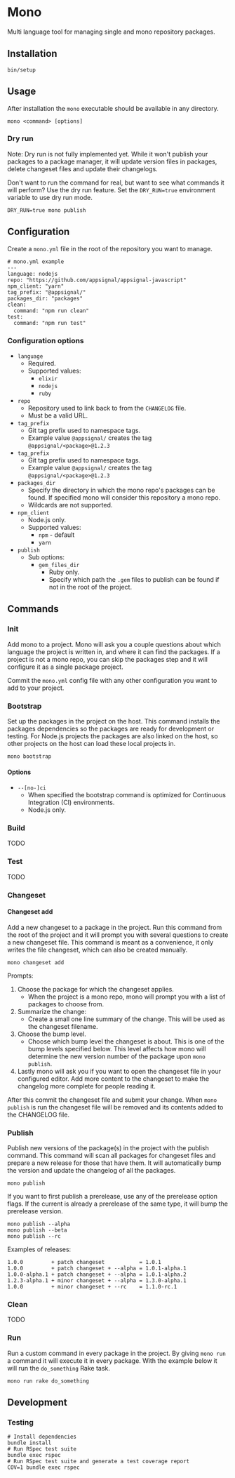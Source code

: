 # Mono

Multi language tool for managing single and mono repository packages.

## Installation

```
bin/setup
```

## Usage

After installation the `mono` executable should be available in any directory.

```
mono <command> [options]
```

### Dry run

Note: Dry run is not fully implemented yet. While it won't publish your packages to a package manager, it will update version files in packages, delete changeset files and update their changelogs.

Don't want to run the command for real, but want to see what commands it will perform? Use the dry run feature. Set the `DRY_RUN=true` environment variable to use dry run mode.

```
DRY_RUN=true mono publish
```

## Configuration

Create a `mono.yml` file in the root of the repository you want to manage.

```
# mono.yml example
---
language: nodejs
repo: "https://github.com/appsignal/appsignal-javascript"
npm_client: "yarn"
tag_prefix: "@appsignal/"
packages_dir: "packages"
clean:
  command: "npm run clean"
test:
  command: "npm run test"
```

### Configuration options

- `language`
    - Required.
    - Supported values:
        - `elixir`
        - `nodejs`
        - `ruby`
- `repo`
    - Repository used to link back to from the `CHANGELOG` file.
    - Must be a valid URL.
- `tag_prefix`
    - Git tag prefix used to namespace tags.
    - Example value `@appsignal/` creates the tag `@appsignal/<package>@1.2.3`
- `tag_prefix`
    - Git tag prefix used to namespace tags.
    - Example value `@appsignal/` creates the tag `@appsignal/<package>@1.2.3`
- `packages_dir`
    - Specify the directory in which the mono repo's packages can be found. If specified mono will consider this repository a mono repo.
    - Wildcards are not supported.
- `npm_client`
    - Node.js only.
    - Supported values:
        - `npm` - default
        - `yarn`
- `publish`
    - Sub options:
        - `gem_files_dir`
            - Ruby only.
            - Specify which path the `.gem` files to publish can be found if
              not in the root of the project.

## Commands

### Init

Add mono to a project. Mono will ask you a couple questions about which
language the project is written in, and where it can find the packages. If a
project is not a mono repo, you can skip the packages step and it will
configure it as a single package project.

Commit the `mono.yml` config file with any other configuration you want to add
to your project.

### Bootstrap

Set up the packages in the project on the host. This command installs the
packages dependencies so the packages are ready for development or testing. For
Node.js projects the packages are also linked on the host, so other projects
on the host can load these local projects in.

```
mono bootstrap
```

#### Options

- `--[no-]ci`
    - When specified the bootstrap command is optimized for Continuous
      Integration (CI) environments.
    - Node.js only.

### Build

TODO

### Test

TODO

### Changeset

#### Changeset add

Add a new changeset to a package in the project. Run this command from the root
of the project and it will prompt you with several questions to create a new
changeset file. This command is meant as a convenience, it only writes the file
changeset, which can also be created manually.

```
mono changeset add
```

Prompts:

1. Choose the package for which the changeset applies.
    - When the project is a mono repo, mono will prompt you with a list of
      packages to choose from.
1. Summarize the change:
    - Create a small one line summary of the change. This will be used as the
      changeset filename.
1. Choose the bump level.
    - Choose which bump level the changeset is about. This is one of the bump
      levels specified below. This level affects how mono will determine the
      new version number of the package upon `mono publish`.
1. Lastly mono will ask you if you want to open the changeset file in your
   configured editor. Add more content to the changeset to make the changelog more
   complete for people reading it.

After this commit the changeset file and submit your change.
When `mono publish` is run the changeset file will be removed and its contents
added to the CHANGELOG file.

### Publish

Publish new versions of the package(s) in the project with the publish command.
This command will scan all packages for changeset files and prepare a new
release for those that have them. It will automatically bump the version and
update the changelog of all the packages.

```
mono publish
```

If you want to first publish a prerelease, use any of the prerelease option
flags. If the current is already a prerelease of the same type, it will bump
the prerelease version.

```
mono publish --alpha
mono publish --beta
mono publish --rc
```

Examples of releases:

```
1.0.0         + patch changeset           = 1.0.1
1.0.0         + patch changeset + --alpha = 1.0.1-alpha.1
1.0.0-alpha.1 + patch changeset + --alpha = 1.0.1-alpha.2
1.2.3-alpha.1 + minor changeset + --alpha = 1.3.0-alpha.1
1.0.0         + minor changeset + --rc    = 1.1.0-rc.1
```

### Clean

TODO

### Run

Run a custom command in every package in the project. By giving `mono run` a
command it will execute it in every package. With the example below it will run
the `do_something` Rake task.

```
mono run rake do_something
```

## Development

### Testing

```
# Install dependencies
bundle install
# Run RSpec test suite
bundle exec rspec
# Run RSpec test suite and generate a test coverage report
COV=1 bundle exec rspec
```
